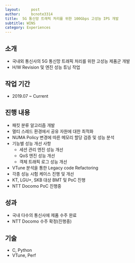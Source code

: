 ```yaml
---
layout:     post
author:     bcnote3314
title: 	5G 통신망 트래픽 처리를 위한 100Gbps 고성능 IPS 개발
subtitle: WINS
category: Experiences
---
```


## 소개

* 국내외 통신사의 5G 통신망 트래픽 처리를 위한 고성능 제품군 개발 
* H/W Revision 및 엔진 성능 튜닝 작업

## 작업 기간

* 2019.07 ~ Current

## 진행 내용

* 패킷 분류 알고리즘 개발
* 멀티 스레드 환경에서 공유 자원에 대한 최적화
* NUMA Policy 변경에 따른 메모리 할당 검증 및 성능 분석
* 기능별 성능 개선 사항
  * 세션 관리 엔진 성능 개선
  * QoS 엔진 성능 개선
  * 객체 트래픽 로그 성능 개선
* VTune 분석을 통한 Legacy code Refactoring
* 각종 성능 시험 케이스 진행 및 개선
* KT, LGU+, SKB 대상 BMT 및 PoC 진행
* NTT Docomo PoC 진행중

## 성과

* 국내 다수의 통신사에 제품 수주 완료
* NTT Docomo 수주 확정(진행중)

## 기술

* C, Python
* VTune, Perf